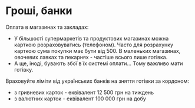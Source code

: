 # Гроші, банки

Оплата в магазинах та закладах:
- У більшості супермаркетів та продуктових магазинах можна карткою розраховуватись (телефоном).
  Часто для розрахунку карткою сума покупки має бути від 500. В маленьких магазинах, овочевих лавках
  та пекарнях - частіше всього лише готівка.
- А ще, іноді, бувають збої в їх системі оплати... Тому важливо мати готівку.

<note>
Враховуйте ліміти від українських банків на зняття готівки за кордоном:

- з гривневих карток - еквівалент 12 500 грн на тиждень
- з валютних карток - еквівалент 100 000 грн на добу
</note>
